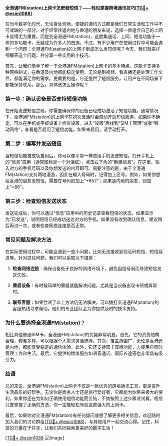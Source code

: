 **全港通FM(station)上网卡怎麽發短信？——轻松掌握跨境通讯技巧[[TG💪+ @esim1088](https://t.me/s/esim1088)]**

在当今数字化时代，无论身处何地，便捷的通讯方式都是我们日常生活和工作中不可或缺的一部分。对于经常往返内地与香港的朋友来说，选择一款适合自己的上网卡显得尤为重要。而提到全港通FM(station)，这款集通话、上网、短信功能于一体的多功能卡，无疑成为许多人的首选。不过，有不少用户在使用过程中可能会遇到一个问题：全港通FM(station)的上网卡到底怎么发短信呢？今天，我们就来详细解答这个问题，并分享一些实用的小技巧。

首先，让我们简单了解一下全港通FM(station)上网卡的基本特点。这款卡支持多种网络制式，在香港及内地都能稳定使用，无论是刷视频、看直播还是处理工作文件，都能满足你的需求。更重要的是，它还提供了短信服务，让用户在不同场景下都能保持联系。那么，具体该怎么操作呢？

### **第一步：确认设备是否支持短信功能**
在开始发送短信之前，你需要确保你的设备已经成功激活了短信功能。通常情况下，全港通FM(station)的上网卡在初次激活时会自动开启短信服务。如果你不确定，可以在手机或平板设备上检查设置。进入“设置”后找到“SIM卡管理”或者“移动网络”，查看是否启用了短信功能。如果未启用，请手动打开。

### **第二步：编写并发送短信**
当短信功能被成功启用后，你可以像平常一样使用手机发送短信。打开手机上的“信息”应用（通常图标是一个对话框），点击右下角的“新建信息”。在这里，输入对方的手机号码以及你想发送的内容即可。需要注意的是，由于全港通FM(station)支持两地漫游，因此在输入号码时，记得加上区号。例如，如果你想给香港的朋友发短信，需要在号码前加上“+852”；如果是内地的朋友，则加上“+86”。

### **第三步：检查短信发送状态**
发送完成后，你可以通过“信息”应用中的历史记录查看短信的状态。如果显示为“已发送”，说明短信已经成功送达对方的手机。如果没有收到确认信息，建议稍后再试一次，或者检查网络连接是否正常。

### **常见问题及解决方法**
在实际使用过程中，可能会遇到一些小问题，比如无法接收到验证码短信、短信延迟等。针对这些问题，我们可以采取以下措施：

1. **检查网络连接**：确保设备处于良好的网络环境下，避免因信号弱而导致短信发送失败。
   
2. **重启设备**：有时候简单的重启就能解决问题，尤其是当设备出现卡顿或异常时。

3. **联系客服**：如果尝试了以上方法仍无法解决，可以拨打全港通FM(station)的客服热线寻求帮助。他们的专业团队会为你提供及时的技术支持。

### **为什么要选择全港通FM(station)？**
相比其他普通SIM卡，全港通FM(station)的优势非常明显。首先，它的资费结构合理，套餐多样，可以根据个人需求灵活选择。其次，覆盖范围广，无论是香港还是内地，都能享受稳定的通信体验。此外，它还支持双卡双待功能，方便用户同时管理工作和生活。最后，它提供的增值服务如语音通话、国际长途等也非常具有吸引力。

### **结语**
总的来说，全港通FM(station)上网卡不仅是一款优秀的跨境通讯工具，更是提升生活品质的好帮手。无论你是商务人士还是旅行爱好者，它都能为你带来极大的便利。如果你还在为如何正确使用短信功能而苦恼，不妨按照上述步骤试试看。相信只要掌握了正确的方法，你一定能轻松驾驭这款强大的上网卡。

最后，如果你对全港通FM(station)有任何疑问或想了解更多相关信息，欢迎随时加入我们的讨论群组[[TG💪+ @esim1088](https://t.me/s/esim1088)]，与其他用户一起交流心得。记住，科技的力量在于共享，让我们共同探索更美好的数字生活！

[[TG💪+ @esim1088](https://t.me/s/esim1088) ![Image](https://i.postimg.cc/4NQfJmqS/Snipaste-2025-05-13-00-14-12.png)]